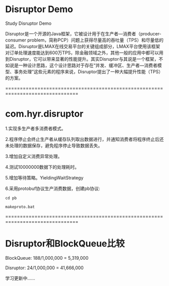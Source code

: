# Disruptor Demo

Study Disruptor Demo

Disruptor是一个开源的Java框架，它被设计用于在生产者—消费者（producer-consumer problem，简称PCP）问题上获得尽量高的吞吐量（TPS）和尽量低的延迟。Disruptor是LMAX在线交易平台的关键组成部分，LMAX平台使用该框架对订单处理速度能达到600万TPS，除金融领域之外，其他一般的应用中都可以用到Disruptor，它可以带来显著的性能提升。其实Disruptor与其说是一个框架，不如说是一种设计思路，这个设计思路对于存在“并发、缓冲区、生产者—消费者模型、事务处理”这些元素的程序来说，Disruptor提出了一种大幅提升性能（TPS）的方案。

===============================================================================

# com.hyr.disruptor

1.实现多生产者多消费者模式。

2.程序停止会终止生产者从缓存队列取出数据进行，并通知消费者将程序终止后还未处理的数据保存，避免程序停止导致数据丢失。

3.增加自定义消费异常处理。

4.测试10000000数据下的处理耗时。

5.增加等待策略。YieldingWaitStrategy

6.采用protobuf协议生产消费数据，创建pb协议:

    cd pb

    makeproto.bat

===============================================================================

# Disruptor和BlockQueue比较

BlockQueue:  188/1,000,000 = 5,319,000

Disruptor:   24/1,000,000 = 41,666,000

学习更新中......










